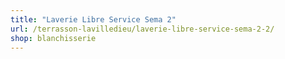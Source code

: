 ```yaml
---
title: "Laverie Libre Service Sema 2"
url: /terrasson-lavilledieu/laverie-libre-service-sema-2-2/
shop: blanchisserie
---
```

